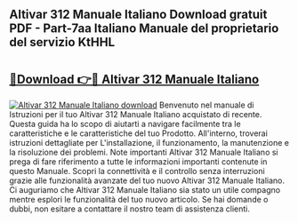 ## Altivar 312 Manuale Italiano Download gratuit PDF - Part-7aa Italiano Manuale del proprietario del servizio KtHHL

# <h2><a href="http://dfafz8.blite.top/?on=Altivar+312+Manuale+Italiano">🔗Download 👉🔴 Altivar 312 Manuale Italiano</a></h2>

[![Altivar 312 Manuale Italiano download](https://i.imgur.com/lujVjoI.png)](http://dfafz8.blite.top/?on=Altivar+312+Manuale+Italiano)
Benvenuto nel manuale di Istruzioni per il tuo Altivar 312 Manuale Italiano acquistato di recente. Questa guida ha lo scopo di aiutarti a navigare facilmente tra le caratteristiche e le caratteristiche del tuo Prodotto. All'interno, troverai istruzioni dettagliate per L'installazione, il funzionamento, la manutenzione e la risoluzione dei problemi. Note importanti Altivar 312 Manuale Italiano si prega di fare riferimento a tutte le informazioni importanti contenute in questo Manuale. Scopri la connettività e il controllo senza interruzioni grazie alle funzionalità avanzate del tuo nuovo Altivar 312 Manuale Italiano. Ci auguriamo che Altivar 312 Manuale Italiano sia stato un utile compagno mentre esplori le funzionalità del tuo nuovo articolo. Se hai domande o dubbi, non esitare a contattare il nostro team di assistenza clienti.
